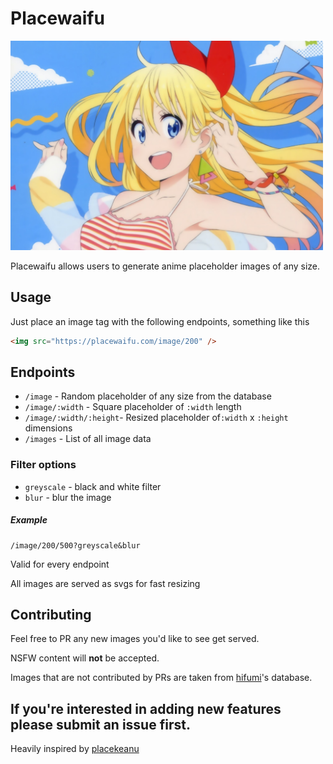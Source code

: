 # Placewaifu

<img src="assets/banner.jpg" width="500px">

Placewaifu allows users to generate anime placeholder images of any size.

## Usage

Just place an image tag with the following endpoints, something like this

```html
<img src="https://placewaifu.com/image/200" />
```

## Endpoints

- `/image` - Random placeholder of any size from the database
- `/image/:width` - Square placeholder of `:width` length
- `/image/:width/:height`- Resized placeholder of`:width` x `:height` dimensions
- `/images` - List of all image data

### Filter options

- `greyscale` - black and white filter
- `blur` - blur the image

##### Example

```
/image/200/500?greyscale&blur
```

Valid for every endpoint

All images are served as svgs for fast resizing

## Contributing

Feel free to PR any new images you'd like to see get served.

NSFW content will **not** be accepted.

Images that are not contributed by PRs are taken from [hifumi](https://github.com/moedevs/hifumi)'s database.

## If you're interested in adding new features please submit an issue first.

Heavily inspired by [placekeanu](https://github.com/alexandersandberg/placekeanu.com)

